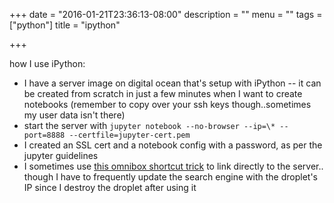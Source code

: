 +++
date = "2016-01-21T23:36:13-08:00"
description = ""
menu = ""
tags = ["python"]
title = "ipython"

+++

how I use iPython:

<!--more-->

* I have a server image on digital ocean that's setup with iPython --
it can be created from scratch in just a few minutes when I want to create notebooks
(remember to copy over your ssh keys though..sometimes my user data isn't there)
* start the server with `jupyter notebook --no-browser --ip=\* --port=8888 --certfile=jupyter-cert.pem`
* I created an SSL cert and a notebook config with a password, as per the jupyter guidelines
* I sometimes use [this omnibox shortcut trick](http://meta.stackexchange.com/questions/49313)
to link directly to the server..
though I have to frequently update the search engine with the droplet's IP
since I destroy the droplet after using it
